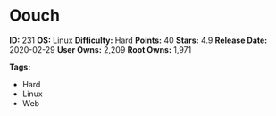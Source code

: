 # Oouch

**ID:** 231
**OS:** Linux
**Difficulty:** Hard
**Points:** 40
**Stars:** 4.9
**Release Date:** 2020-02-29
**User Owns:** 2,209
**Root Owns:** 1,971

**Tags:**
- Hard
- Linux
- Web

